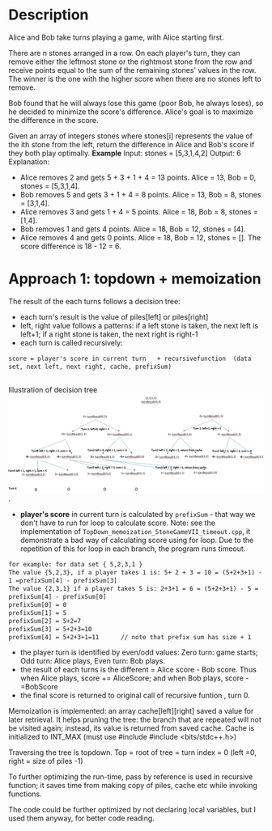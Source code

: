 # Description
Alice and Bob take turns playing a game, with Alice starting first.

There are n stones arranged in a row. On each player's turn, they can remove either the leftmost stone or the rightmost stone from the row and receive points equal to the sum of the remaining stones' values in the row. The winner is the one with the higher score when there are no stones left to remove.

Bob found that he will always lose this game (poor Bob, he always loses), so he decided to minimize the score's difference. Alice's goal is to maximize the difference in the score.

Given an array of integers stones where stones[i] represents the value of the ith stone from the left, return the difference in Alice and Bob's score if they both play optimally.
**Example**
Input: stones = [5,3,1,4,2]
Output: 6
Explanation: 
- Alice removes 2 and gets 5 + 3 + 1 + 4 = 13 points. Alice = 13, Bob = 0, stones = [5,3,1,4].
- Bob removes 5 and gets 3 + 1 + 4 = 8 points. Alice = 13, Bob = 8, stones = [3,1,4].
- Alice removes 3 and gets 1 + 4 = 5 points. Alice = 18, Bob = 8, stones = [1,4].
- Bob removes 1 and gets 4 points. Alice = 18, Bob = 12, stones = [4].
- Alice removes 4 and gets 0 points. Alice = 18, Bob = 12, stones = [].
The score difference is 18 - 12 = 6.

# Approach 1: topdown + memoization
The result of the each turns follows a decision tree:

* each turn's result is the value of piles[left] or piles[right]
* left, right value follows a patterns: if a left stone is taken, the next left is left+1; if a right stone is taken, the next right is right-1
* each turn is called recursively:
```
score = player's score in current turn   + recursivefunction  (data set, next left, next right, cache, prefixSum)


```
Illustration of decision tree
![image info](./1.png).

* **player's score** in current turn is calculated by `prefixSum`  - that way we don't have to run for loop to calculate score.
Note: see the implementation of `TopDown_memoization_StoneGameVII_timeout.cpp`, it demonstrate a bad way of calculating score using for loop. Due to the repetition of this for loop in each branch, the program runs timeout. 

```
for example: for data set { 5,2,3,1 }
The value {5,2,3}, if a player takes 1 is: 5+ 2 + 3 = 10 = (5+2+3+1) - 1 =prefixSum[4] - prefixSum[3]
The value {2,3,1} if a player takes 5 is: 2+3+1 = 6 = (5+2+3+1) - 5 = prefixSum[4] - prefixSum[0]
prefixSum[0] = 0
prefixSum[1] = 5
prefixSum[2] = 5+2=7
prefixSum[3] = 5+2+3=10
prefixSum[4] = 5+2+3+1=11      // note that prefix sum has size + 1
``` 

* the player turn is identified by even/odd values: Zero turn: game starts; Odd turn: Alice plays, Even turn: Bob plays.
* the result of each turns is the different = Alice score - Bob score. Thus when Alice plays, score += AliceScore; and when Bob plays, score -=BobScore
* the final score is returned to original call of recursive funtion , turn 0. 

Memoization is implemented: an array cache[left][right] saved a value for later retrieval. It helps pruning the tree: the branch that are repeated will not be visited again; instead, its value is returned from saved cache. Cache is initialized to INT_MAX (must use #include #include <bits/stdc++.h>)

Traversing the tree is topdown. Top = root of tree = turn index = 0 (left =0, right = size of piles -1)

To further optimizing the run-time, pass by reference is used in recursive function; it saves time from making copy of piles, cache etc while invoking functions.

The code could be further optimized by not declaring local variables, but I used them anyway, for better code reading. 
